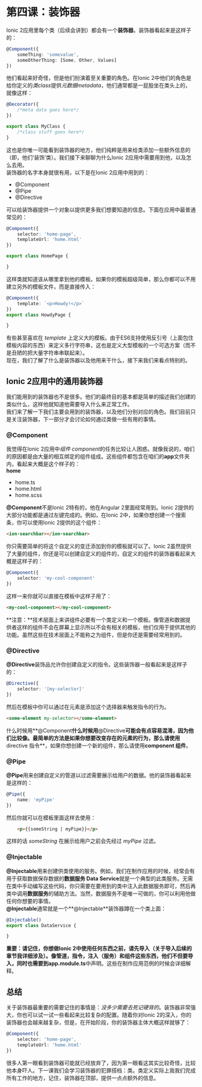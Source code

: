 # 第四课：装饰器

Ionic 2应用里每个类（后续会讲到）都会有一个**装饰器**。装饰器看起来是这样子的：
```typescript
@Component({
    someThing: 'somevalue',
    someOtherThing: [Some, Other, Values]
})
```
他们看起来好奇怪，但是他们扮演着至关重要的角色。在Ionic 2中他们的角色是给你定义的*类class*提供*元数据metadata*，他们通常都是一屁股坐在类头上的，就像这样：
```typescript
@Decorator({
    /*meta data goes here*/
})

export class MyClass {
    /*class stuff goes here*/
}
```
这也是你唯一可能看到装饰器的地方，他们纯粹是用来给类添加一些额外信息的（即，他们‘装饰’类）。我们接下来聊聊为什么Ionic 2应用中需要用到他，以及怎么去用。  
装饰器的名字本身就很有用，以下是在Ionic 2应用中用到的：
* @Component
* @Pipe
* @Directive

可以给装饰器提供一个对象以提供更多我们想要知道的信息。下面在应用中最普通常见的：
```typescript
@Component({
    selector: 'home-page',
    templateUrl: 'home.html'
})

export class HomePage {

}
```
这样类就知道该从哪里拿到他的模板。如果你的模板超级简单，那么你都可以不用建立另外的模板文件，而是直接传入：
```typescript
@Component({
    template: `<p>Howdy!</p>`
})
export class HowdyPage {

}
```
有些甚至喜欢在 *template* 上定义大的模板。由于ES6支持使用反引号（上面包住模板内容的东西）来定义多行字符串，这也是定义大型模板的一个可选方案（而不是丑陋的把大量字符串串联起来）。  
现在，我们了解了什么是装饰器以及他用来干什么，接下来我们来看点特别的。  

## Ionic 2应用中的通用装饰器
我们能用到的装饰器也不是很多。他们的最终目的基本都是简单的描述我们创建的类似什么，这样他就知道他需要导入什么来正常工作。  
我们来了解一下我们主要会用到的装饰器，以及他们分别对应的角色。我们目前只是关注装饰器，下一部分才会讨论如何通过类做一些有用的事情。  

### @Component
我觉得在Ionic 2应用中*组件 component*的任务比较让人困惑。就像我说的，咱们的原因都是由大量的相互绑定的组件组成。这些组件都包含在咱们的**app**文件夹内，看起来大概是这个样子的：  
**home**  
* home.ts
* home.html
* home.scss

**@Component**不是Ionic 2特有的，他在Angular 2里面经常用到。Ionic 2提供的大部分功能都是通过左键完成的。例如，在Ionic 2中，如果你想创建一个搜索条，你可以使用Ionic 2提供的这个组件：
```html
<ion-searchbar></ion-searchbar>
```

你只需要简单的将这个自定义的变迁添加到你的模板就可以了。Ionic 2虽然提供了大量的组件，你还是可以创建自定义的组件的，自定义的组件的装饰器看起来大概是这样子的：
```typescript
@Component({
    selector: 'my-cool-component'
})
```
这样一来你就可以直接在模板中这样子用了：
```html
<my-cool-component></my-cool-component>
```
**注意：**技术层面上来讲组件必要有一个类定义和一个模板。像管道和数据提供者这样的组件不会在屏幕上显示所以不会有相关的模板，他们仅用于提供其他的功能。虽然这些在技术层面上不能称之为组件，但是你还是需要经常用到的。  

### @Directive
**@Directive**装饰品允许你创建自定义的指令。这些装饰器一般看起来是这样子的：
```typescript
@Directive({
    selector: '[my-selector]'
})
```
然后在模板中你可以通过在元素是添加这个选择器来触发指令的行为。
```html
<some-element my-selector></some-element>
```
什么时候用**@Component**什么时候用**@Directive**可能会有点容易混淆，因为他们比较像。最简单的方法是如果你想要改变存在的元素的行为，那么请使用**directive 指令**，如果你想创建一个新的组件，那么请使用**component 组件**。  

### @Pipe
**@Pipe**用来创建自定义的管道以过滤需要展示给用户的数据。他的装饰器看起来是这样的：
```typescript
@Pipe({
    name: 'myPipe'
})
```
然后你就可以在模板里面这样去使用：
```html
    <p>{{someString | myPipe}}</p>
```
这样的话 *someString* 在展示给用户之前会先经过 *myPipe* 过滤。  

### @Injectable
**@Injectable**用来创建供类使用的服务。例如，我们在制作应用的时候，经常会有用于获取数据保存数据的**数据服务 Data Service**就是一个典型的此类服务。无需在类中手动编写这些代码，你只需要在要用到的类中注入此数据服务即可，然后再类中调用**数据服务**的辅助方法。当然，数据服务不是唯一可做的，你可以利用他做任何你想要的事情。  
**@Injectable**通常就是一个**@Injectable**装饰器蹲在一个类上面：
```typescript
@Injectable()
export class DataService {

}
```
**重要：**请记住，你想做Ionic 2中使用任何东西之前，请先导入（关于导入后续的章节我详细涉及）。像管道，指令，注入（服务）和组件这些东西，他们不但要导入，同时也需要到**app.module.ts**中声明。这些在制作应用范例的时候会详细解释。  

## 总结
关于装饰器最重要的需要记住的事情是：*没多少需要去死记硬背的*。装饰器非常强大，你也可以试一试一些看起来比较复杂的配置。随着你对Ionic 2的深入，你的装饰器也会越来越复杂，但是，在开始阶段，你的装饰器主体大概这样就够了：
```typescript
@Component({
    selector: 'home-page',
    templateUrl: 'home.html'
})
```
很多人第一眼看到装饰器可能就已经放弃了，因为第一眼看这其实比较奇怪，比较他本身吓人。下一课我们会学习装饰器的犯罪搭档：类。类定义实际上我我们完成所有工作的地方，记住，装饰器在顶部，提供一点点额外的信息。